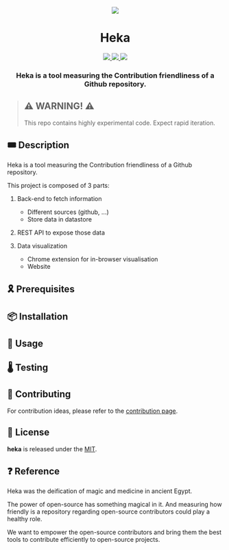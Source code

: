 <p align="center">
    <img src="resources/img/logo.png">
</p>
<div align="center">
  <h1 align="center">Heka</h1>
  <p align="center">
    <a href="https://discord.gg/onlydust">
        <img src="https://img.shields.io/badge/Discord-6666FF?style=for-the-badge&logo=discord&logoColor=white">
    </a>
    <a href="https://twitter.com/intent/follow?screen_name=onlydust_xyz">
        <img src="https://img.shields.io/badge/Twitter-1DA1F2?style=for-the-badge&logo=twitter&logoColor=white">
    </a>
    <a href="https://contributions.onlydust.xyz/">
        <img src="https://img.shields.io/badge/Contribute-6A1B9A?style=for-the-badge&logo=notion&logoColor=white">
    </a>
  </p>
  
  <h3 align="center">Heka is a tool measuring the Contribution friendliness of a Github repository.</h3>
</div>

> ## ⚠️ WARNING! ⚠️
>
> This repo contains highly experimental code.
> Expect rapid iteration.

## 🎟️ Description

Heka is a tool measuring the Contribution friendliness of a Github repository.

This project is composed of 3 parts:
1. Back-end to fetch information 
   - Different sources (github, ...)
   - Store data in datastore

2. REST API to expose those data

3. Data visualization
   - Chrome extension for in-browser visualisation
   - Website

## 🎗️ Prerequisites

## 📦 Installation

## 🔬 Usage

## 🌡️ Testing

## 🫶 Contributing
For contribution ideas, please refer to the [contribution page](https://contributions.onlydust.xyz).

## 📄 License

**heka** is released under the [MIT](LICENSE).

## ❓ Reference 

Heka was the deification of magic and medicine in ancient Egypt.

The power of open-source has something magical in it. And measuring how friendly is a repository regarding open-source contributors could play a healthy role.

We want to empower the open-source contributors and bring them the best tools to contribute efficiently to open-source projects.